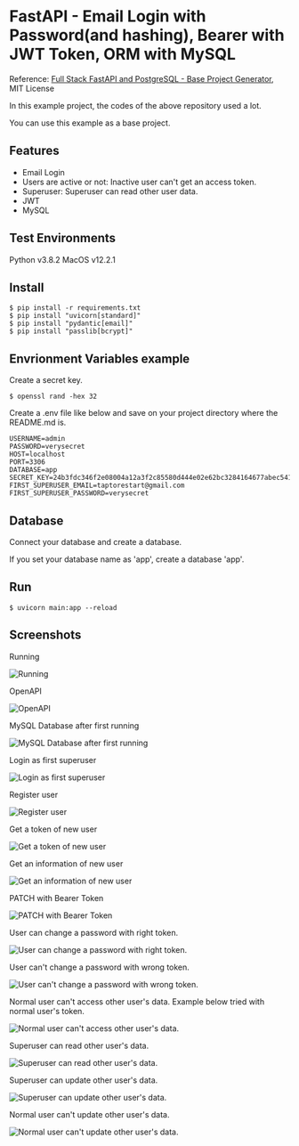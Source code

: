 # FastAPI - Email Login with Password(and hashing), Bearer with JWT Token, ORM with MySQL
Reference: [Full Stack FastAPI and PostgreSQL - Base Project Generator](https://github.com/tiangolo/full-stack-fastapi-postgresql), MIT License

In this example project, the codes of the above repository used a lot. 

You can use this example as a base project.

## Features
- Email Login
- Users are active or not: Inactive user can't get an access token.
- Superuser: Superuser can read other user data.
- JWT
- MySQL

## Test Environments
Python v3.8.2
MacOS v12.2.1

## Install
```shell
$ pip install -r requirements.txt
$ pip install "uvicorn[standard]"
$ pip install "pydantic[email]"
$ pip install "passlib[bcrypt]"
```

## Envrionment Variables example
Create a secret key.
```shell
$ openssl rand -hex 32
```

Create a .env file like below and save on your project directory where the README.md is.
```
USERNAME=admin
PASSWORD=verysecret
HOST=localhost
PORT=3306
DATABASE=app
SECRET_KEY=24b3fdc346f2e08004a12a3f2c85580d444e02e62bc3284164677abec5419f24
FIRST_SUPERUSER_EMAIL=taptorestart@gmail.com
FIRST_SUPERUSER_PASSWORD=verysecret
```

## Database
Connect your database and create a database.

If you set your database name as 'app', create a database 'app'.

## Run
```shell
$ uvicorn main:app --reload
```

## Screenshots

Running

![Running](screenshots/running.png)

OpenAPI

![OpenAPI](screenshots/openapi.png)

MySQL Database after first running

![MySQL Database after first running](screenshots/init_db.png)

Login as first superuser

![Login as first superuser](screenshots/login_access_token_first_superuser.png)

Register user

![Register user](screenshots/register_user.png)

Get a token of new user

![Get a token of new user](screenshots/login_access_token_new_user.png)

Get an information of new user

![Get an information of new user](screenshots/users_me_new_user.png)

PATCH with Bearer Token

![PATCH with Bearer Token](screenshots/patch_users_me_beaer_token.png)

User can change a password with right token. 

![User can change a password with right token. ](screenshots/patch_users_me_password.png)

User can't change a password with wrong token.

![User can't change a password with wrong token.](screenshots/patch_users_me_with_wrong_token.png)

Normal user can't access other user's data.
Example below tried with normal user's token.

![Normal user can't access other user's data.](screenshots/get_users_by_user_id_normal_user.png)

Superuser can read other user's data.

![Superuser can read other user's data.](screenshots/get_users_by_user_id_superuser.png)

Superuser can update other user's data.

![Superuser can update other user's data.](screenshots/patch_users_by_user_id_superuser.png)

Normal user can't update other user's data.

![Normal user can't update other user's data.](screenshots/patch_users_by_user_id_normal_user.png)
